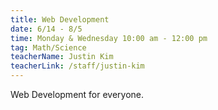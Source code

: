 ```yaml
---
title: Web Development
date: 6/14 - 8/5
time: Monday & Wednesday 10:00 am - 12:00 pm
tag: Math/Science
teacherName: Justin Kim
teacherLink: /staff/justin-kim
---
```

Web Development for everyone.